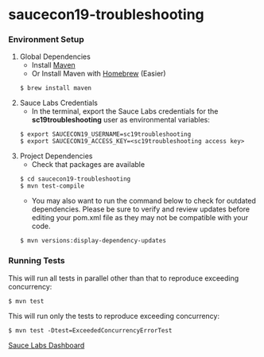 # saucecon19-troubleshooting

### Environment Setup

1. Global Dependencies
    * Install [Maven](https://maven.apache.org/install.html)
    * Or Install Maven with [Homebrew](http://brew.sh/) (Easier)
    ```
    $ brew install maven
    ```
2. Sauce Labs Credentials
    * In the terminal, export the Sauce Labs credentials for the **sc19troubleshooting** user as environmental variables:
    ```
    $ export SAUCECON19_USERNAME=sc19troubleshooting
    $ export SAUCECON19_ACCESS_KEY=<sc19troubleshooting access key>
    ```
3. Project Dependencies
    * Check that packages are available
    ```
    $ cd saucecon19-troubleshooting
    $ mvn test-compile
    ```
    * You may also want to run the command below to check for outdated dependencies. Please be sure to verify and review updates before editing your pom.xml file as they may not be compatible with your code.
    ```
    $ mvn versions:display-dependency-updates
    ```
    
### Running Tests

This will run all tests in parallel other than that to reproduce exceeding concurrency:

```
$ mvn test
```

This will run only the tests to reproduce exceeding concurrency:

```
$ mvn test -Dtest=ExceededConcurrencyErrorTest
```

[Sauce Labs Dashboard](https://app.saucelabs.com/dashboard/)
